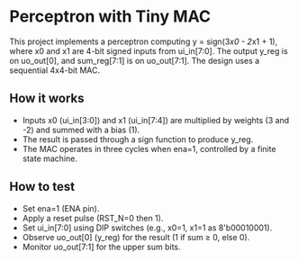 <!---

This file is used to generate your project datasheet. Please fill in the information below and delete any unused
sections.

You can also include images in this folder and reference them in the markdown. Each image must be less than
512 kb in size, and the combined size of all images must be less than 1 MB.
-->

# Perceptron with Tiny MAC
This project implements a perceptron computing y = sign(3*x0 - 2*x1 + 1), where x0 and x1 are 4-bit signed inputs from ui_in[7:0]. The output y_reg is on uo_out[0], and sum_reg[7:1] is on uo_out[7:1]. The design uses a sequential 4x4-bit MAC.

## How it works
- Inputs x0 (ui_in[3:0]) and x1 (ui_in[7:4]) are multiplied by weights (3 and -2) and summed with a bias (1).
- The result is passed through a sign function to produce y_reg.
- The MAC operates in three cycles when ena=1, controlled by a finite state machine.

## How to test
- Set ena=1 (ENA pin).
- Apply a reset pulse (RST_N=0 then 1).
- Set ui_in[7:0] using DIP switches (e.g., x0=1, x1=1 as 8'b00010001).
- Observe uo_out[0] (y_reg) for the result (1 if sum ≥ 0, else 0).
- Monitor uo_out[7:1] for the upper sum bits.
